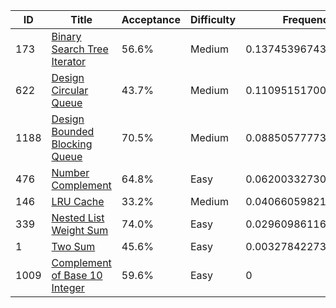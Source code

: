 |ID|Title|Acceptance|Difficulty|Frequency|
|----|-----|----|---|---|
|173|[Binary Search Tree Iterator]( https://leetcode.com/problems/binary-search-tree-iterator)|56.6%|Medium|0.1374539674363949|
|622|[Design Circular Queue]( https://leetcode.com/problems/design-circular-queue)|43.7%|Medium|0.11095151700168701|
|1188|[Design Bounded Blocking Queue]( https://leetcode.com/problems/design-bounded-blocking-queue)|70.5%|Medium|0.0885057777399472|
|476|[Number Complement]( https://leetcode.com/problems/number-complement)|64.8%|Easy|0.0620033273052393|
|146|[LRU Cache]( https://leetcode.com/problems/lru-cache)|33.2%|Medium|0.040660598211268925|
|339|[Nested List Weight Sum]( https://leetcode.com/problems/nested-list-weight-sum)|74.0%|Easy|0.02960986116720276|
|1|[Two Sum]( https://leetcode.com/problems/two-sum)|45.6%|Easy|0.003278422738041615|
|1009|[Complement of Base 10 Integer]( https://leetcode.com/problems/complement-of-base-10-integer)|59.6%|Easy|0|
